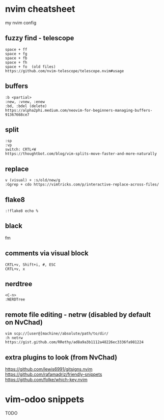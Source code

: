 # nvim cheatsheet
my nvim config

## fuzzy find - telescope

```
space + ff
space + fg
space + fb
space + fh
space + fo  (old files)
https://github.com/nvim-telescope/telescope.nvim#usage
```

## buffers

```
:b <partial>
:new, :vnew, :enew
:bd, :bdel (delete)
https://alpha2phi.medium.com/neovim-for-beginners-managing-buffers-91367668ce7
```

## split

```
:sp
:vp
switch: CRTL+W
https://thoughtbot.com/blog/vim-splits-move-faster-and-more-naturally
```

## replace

```
v (visual) + :s/old/new/g
:Ggrep + cdo https://vimtricks.com/p/interactive-replace-across-files/
```

## flake8

```
:!flake8 echo %
```

## black

<leader>fm

## comments via visual block

```
CRTL+v, Shift+i, #, ESC
CRTL+v, x
```


## nerdtree

```
<C-n>
:NERDTree
```

## remote file editing - netrw (disabled by default on NvChad)

```
vim scp://[user@]machine//absolute/path/to/dir/
:h netrw
https://gist.github.com/RRethy/ad8a9a3b1112a48226ec3336fa981224
```

## extra plugins to look (from NvChad)

https://github.com/lewis6991/gitsigns.nvim
https://github.com/rafamadriz/friendly-snippets
https://github.com/folke/which-key.nvim


# vim-odoo snippets

TODO

